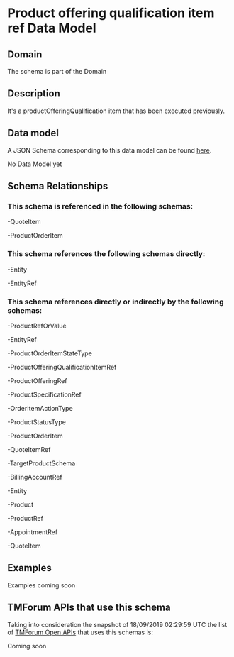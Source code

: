 # Product offering qualification item ref Data Model

## Domain

The  schema is part of the  Domain

## Description

It&#x27;s a productOfferingQualification item that has been executed previously.

## Data model

A JSON Schema corresponding to this data model can be found
[here](https://github.com/tmforum-rand/schemas/blob/master/Product/ProductOfferingQualificationItemRef.schema.json).

No Data Model yet

## Schema Relationships

### This schema is referenced in the following schemas:

-QuoteItem

-ProductOrderItem

### This schema references the following schemas directly:

-Entity

-EntityRef

### This schema references directly or indirectly by the following schemas:

-ProductRefOrValue

-EntityRef

-ProductOrderItemStateType

-ProductOfferingQualificationItemRef

-ProductOfferingRef

-ProductSpecificationRef

-OrderItemActionType

-ProductStatusType

-ProductOrderItem

-QuoteItemRef

-TargetProductSchema

-BillingAccountRef

-Entity

-Product

-ProductRef

-AppointmentRef

-QuoteItem



## Examples

Examples coming soon

## TMForum APIs that use this schema

Taking into consideration the snapshot of 18/09/2019 02:29:59 UTC the list of [TMForum Open APIs](https://www.tmforum.org/open-apis/) that uses this schemas is:

Coming soon